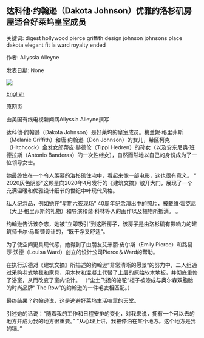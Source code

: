 ## 达科他·约翰逊（Dakota Johnson）优雅的洛杉矶房屋适合好莱坞皇室成员

关键词: digest hollywood pierce griffith design johnson johnsons place dakota elegant fit la ward royalty ended

作者: Allyssia Alleyne

发表日期: None

![](https://cdn.cnn.com/cnnnext/dam/assets/200310172735-dakota-johnson-architectual-digest-1-super-tease.jpg)

[English](Dakota%20Johnson%27s%20elegant%20LA%20home%20is%20fit%20for%20Hollywood%20royalty.md)

[原网页](https://edition.cnn.com/style/article/dakota-johnson-house-architectural-digest/index.html)

由美国有线电视新闻网Allyssia Alleyne撰写

达科他·约翰逊（Dakota Johnson）是好莱坞的皇室成员。梅兰妮·格里菲斯（Melanie Griffith）和唐·约翰逊（Don Johnson）的女儿，希区柯克（Hitchcock）金发女郎蒂皮·赫德伦（Tippi Hedren）的孙女（以及安东尼奥·班德拉斯（Antonio Banderas）的一次性继女），自然而然地以自己的身份成为了一位领导女士。

她最终住在一个令人羡慕的洛杉矶住宅中，看起来像一部电影，这也很有意义。 “ 2020灰色阴影”这颗星向2020年4月发行的《建筑文摘》敞开大门，展现了一个充满温暖和优雅设计细节的世纪中叶现代风格。

私人纪念品，例如她在“星期六夜现场” 40周年纪念演出中的照片，被戴维·霍克尼（大卫·格里菲斯的礼物）和导演和谐·科林等人的画作以及植物所抵消。 。

约翰逊告诉该杂志，她被“立即吸引”到这所房子，该房子是由洛杉矶有影响力的建筑师卡尔·马斯顿设计的，“既干净又舒适”。

为了使空间更具现代感，她得到了由朋友艾米丽·皮尔斯（Emily Pierce）和路易莎·沃德（Louisa Ward）创立的设计公司Pierce＆Ward的帮助。

在执行沃德对《建筑文摘》所描述的约翰逊“非常清晰的愿景”的努力中，二人组通过采购老式地毯和家具，用木材和混凝土代替了上层的原始软木地板，并彻底重修了浴室，从而改变了室内设计。 （“尘土飞扬的骆驼”柜子被漆成与奥尔森双胞胎的时尚品牌“ The Row”的约翰逊的一件毛衣相匹配。）

最终结果？约翰逊说，这是逃避好莱坞生活喧嚣的天堂。

引述她的话说：“随着我的工作和日程安排的变化，对我来说，拥有一个可以去的地方并成为我的地方很重要。” “从心理上讲，我被停泊在某个地方。这个地方是我的锚。”